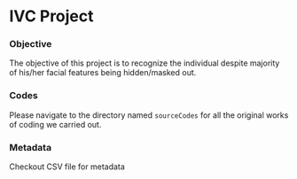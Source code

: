 # IVC Project


### Objective

The objective of this project is to recognize the individual despite majority of his/her facial features being hidden/masked out. 



### Codes 

Please navigate to the directory named `sourceCodes` for all the original works of coding we carried out.


### Metadata
Checkout CSV file for metadata